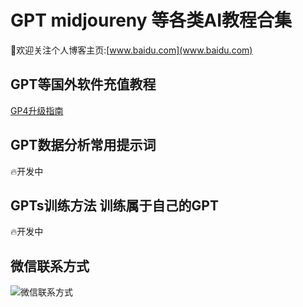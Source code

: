 # **GPT midjoureny  等各类AI教程合集**


👏欢迎关注个人博客主页:[www.baidu.com](www.baidu.com)

## &#x20;GPT等国外软件充值教程
[GP4升级指南](docs/guide.md)


## &#x20;GPT数据分析常用提示词

🔥开发中
## &#x20;GPTs训练方法 训练属于自己的GPT

🔥开发中
## 微信联系方式

![微信联系方式](img/QRcode.jpg "微信号:AI-littlezhang")

